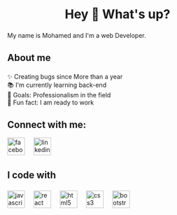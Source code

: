 <h1 align="center">Hey 👋 What's up?</h1>

###

<p align="left">My name is Mohamed and I'm a web Developer.</p>

###

<h2 align="left">About me</h2>

###

<p align="left">✨ Creating bugs since More than a year<br>📚 I'm currently learning back-end<br>🎯 Goals: Professionalism in the field<br>🎲 Fun fact: I am ready to work</p>

###
 <h2 align="left">Connect with me:</h2>
  <img src="https://cdn.jsdelivr.net/gh/devicons/devicon/icons/facebook/facebook-original.svg"  href="https://www.facebook.com/profile.php?id=61551070234984" height="40" alt="facebook logo"  />
  <img width="12" />
  <img src="https://cdn.jsdelivr.net/gh/devicons/devicon/icons/linkedin/linkedin-original.svg" href="https://www.linkedin.com/in/mohamed-reda-801b2a297/" height="40" alt="linkedin logo"  />

<h2 align="left">I code with</h2>

###

<div align="left">
  <img src="https://cdn.jsdelivr.net/gh/devicons/devicon/icons/javascript/javascript-original.svg" height="40" alt="javascript logo"  />
  <img width="12" />
  <img src="https://cdn.jsdelivr.net/gh/devicons/devicon/icons/react/react-original.svg" height="40" alt="react logo"  />
  <img width="12" />
  <img src="https://cdn.jsdelivr.net/gh/devicons/devicon/icons/html5/html5-original.svg" height="40" alt="html5 logo"  />
  <img width="12" />
  <img src="https://cdn.jsdelivr.net/gh/devicons/devicon/icons/css3/css3-original.svg" height="40" alt="css3 logo"  />
  <img width="12" />
  <img src="https://cdn.jsdelivr.net/gh/devicons/devicon/icons/bootstrap/bootstrap-original.svg" height="40" alt="bootstrap logo"  />
</div>

###
